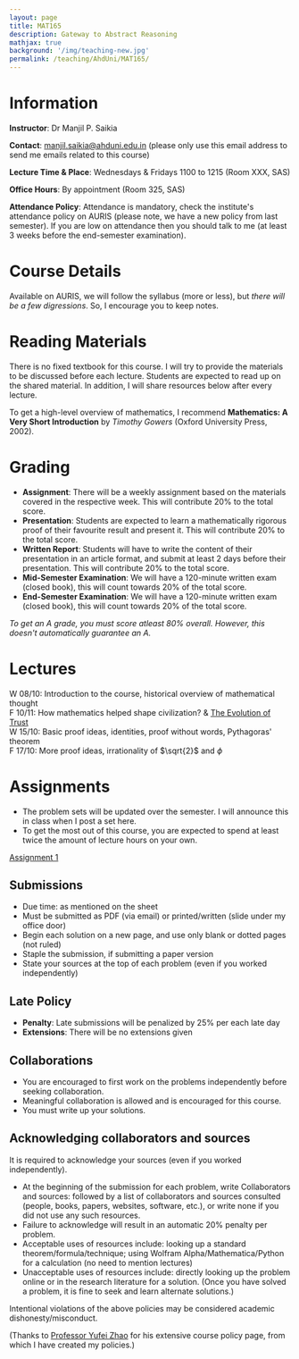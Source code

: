 ```yaml
---
layout: page
title: MAT165
description: Gateway to Abstract Reasoning
mathjax: true
background: '/img/teaching-new.jpg'
permalink: /teaching/AhdUni/MAT165/
---
```


# Information

**Instructor**: Dr Manjil P. Saikia

**Contact**: manjil.saikia@ahduni.edu.in (please only use this email address to send me emails related to this course)

**Lecture Time & Place**: Wednesdays & Fridays 1100 to 1215 (Room XXX, SAS)

**Office Hours**: By appointment (Room 325, SAS)

**Attendance Policy**: Attendance is mandatory, check the institute's attendance policy on AURIS (please note, we have a new policy from last semester). If you are low on attendance then you should talk to me (at least 3 weeks before the end-semester examination).

# Course Details

Available on AURIS, we will follow the syllabus (more or less), but *there will be a few digressions*. So, I encourage you to keep notes.

# Reading Materials

There is no fixed textbook for this course. I will try to provide the materials to be discussed before each lecture. Students are expected to read up on the shared material. In addition, I will share resources below after every lecture.

To get a high-level overview of mathematics, I recommend **Mathematics: A Very Short Introduction** by *Timothy Gowers* (Oxford University Press, 2002).

# Grading

- **Assignment**: There will be a weekly assignment based on the materials covered in the respective week. This will contribute 20% to the total score.
- **Presentation**: Students are expected to learn a mathematically rigorous proof of their favourite result and present it. This will contribute 20% to the total score.
- **Written Report**: Students will have to write the content of their presentation in an article format, and submit at least 2 days before their presentation. This will contribute 20% to the total score.
- **Mid-Semester Examination**: We will have a 120-minute written exam (closed book), this will count towards 20% of the total score.
- **End-Semester Examination**: We will have a 120-minute written exam (closed book), this will count towards 20% of the total score.

*To get an A grade, you must score atleast 80% overall. However, this doesn't automatically guarantee an A.*

# Lectures

W 08/10: Introduction to the course, historical overview of mathematical thought  
F 10/11: How mathematics helped shape civilization? & [The Evolution of Trust](https://ncase.me/trust/)  
W 15/10: Basic proof ideas, identities, proof without words, Pythagoras' theorem  
F 17/10: More proof ideas, irrationality of $\sqrt{2}$ and $\phi$

# Assignments

- The problem sets will be updated over the semester. I will announce this in class when I post a set here.
- To get the most out of this course, you are expected to spend at least twice the amount of lecture hours on your own.

[Assignment 1](/teaching/AhdUni/MAT165/ps1.pdf)

## Submissions

- Due time: as mentioned on the sheet
- Must be submitted as PDF (via email) or printed/written (slide under my office door)
- Begin each solution on a new page, and use only blank or dotted pages (not ruled)
- Staple the submission, if submitting a paper version
- State your sources at the top of each problem (even if you worked independently)

## Late Policy

- **Penalty**: Late submissions will be penalized by 25% per each late day
- **Extensions**: There will be no extensions given

## Collaborations

- You are encouraged to first work on the problems independently before seeking collaboration.
- Meaningful collaboration is allowed and is encouraged for this course.
- You must write up your solutions.

## Acknowledging collaborators and sources

It is required to acknowledge your sources (even if you worked independently).

- At the beginning of the submission for each problem, write Collaborators and sources: followed by a list of collaborators and sources consulted (people, books, papers, websites, software, etc.), or write none if you did not use any such resources.
- Failure to acknowledge will result in an automatic 20% penalty per problem.
- Acceptable uses of resources include: looking up a standard theorem/formula/technique; using Wolfram Alpha/Mathematica/Python for a calculation (no need to mention lectures)
- Unacceptable uses of resources include: directly looking up the problem online or in the research literature for a solution. (Once you have solved a problem, it is fine to seek and learn alternate solutions.)

Intentional violations of the above policies may be considered academic dishonesty/misconduct.

(Thanks to [Professor Yufei Zhao](https://yufeizhao.com) for his extensive course policy page, from which I have created my policies.)
